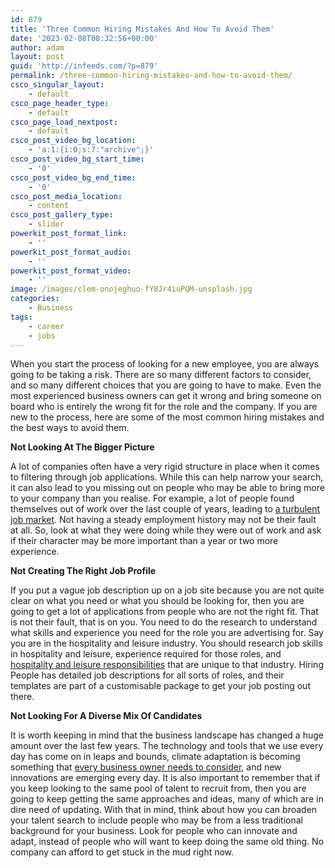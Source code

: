 ```yaml
---
id: 879
title: 'Three Common Hiring Mistakes And How To Avoid Them'
date: '2023-02-08T08:32:56+00:00'
author: adam
layout: post
guid: 'http://infeeds.com/?p=879'
permalink: /three-common-hiring-mistakes-and-how-to-avoid-them/
csco_singular_layout:
    - default
csco_page_header_type:
    - default
csco_page_load_nextpost:
    - default
csco_post_video_bg_location:
    - 'a:1:{i:0;s:7:"archive";}'
csco_post_video_bg_start_time:
    - '0'
csco_post_video_bg_end_time:
    - '0'
csco_post_media_location:
    - content
csco_post_gallery_type:
    - slider
powerkit_post_format_link:
    - ''
powerkit_post_format_audio:
    - ''
powerkit_post_format_video:
    - ''
image: /images/clem-onojeghuo-fY8Jr4iuPQM-unsplash.jpg
categories:
    - Business
tags:
    - career
    - jobs
---
```


When you start the process of looking for a new employee, you are always going to be taking a risk. There are so many different factors to consider, and so many different choices that you are going to have to make. Even the most experienced business owners can get it wrong and bring someone on board who is entirely the wrong fit for the role and the company. If you are new to the process, here are some of the most common hiring mistakes and the best ways to avoid them.

**Not Looking At The Bigger Picture**

A lot of companies often have a very rigid structure in place when it comes to filtering through job applications. While this can help narrow your search, it can also lead to you missing out on people who may be able to bring more to your company than you realise. For example, a lot of people found themselves out of work over the last couple of years, leading to [a turbulent job market](https://www.bloomberg.com/news/articles/2023-01-12/uk-jobs-boom-cools-as-vacancies-slip-below-pre-covid-level). Not having a steady employment history may not be their fault at all. So, look at what they were doing while they were out of work and ask if their character may be more important than a year or two more experience.

**Not Creating The Right Job Profile**

If you put a vague job description up on a job site because you are not quite clear on what you need or what you should be looking for, then you are going to get a lot of applications from people who are not the right fit. That is not their fault, that is on you. You need to do the research to understand what skills and experience you need for the role you are advertising for. Say you are in the hospitality and leisure industry. You should research job skills in hospitality and leisure, experience required for those roles, and [hospitality and leisure responsibilities](https://www.hiringpeople.co.uk/resources/job-descriptions/hospitality-and-leisure/) that are unique to that industry. Hiring People has detailed job descriptions for all sorts of roles, and their templates are part of a customisable package to get your job posting out there.

**Not Looking For A Diverse Mix Of Candidates**

It is worth keeping in mind that the business landscape has changed a huge amount over the last few years. The technology and tools that we use every day has come on in leaps and bounds, climate adaptation is becoming something that [every business owner needs to consider](https://www.raconteur.net/climate-crisis/climate-adaptation-batten-down-the-hatches/), and new innovations are emerging every day. It is also important to remember that if you keep looking to the same pool of talent to recruit from, then you are going to keep getting the same approaches and ideas, many of which are in dire need of updating. With that in mind, think about how you can broaden your talent search to include people who may be from a less traditional background for your business. Look for people who can innovate and adapt, instead of people who will want to keep doing the same old thing. No company can afford to get stuck in the mud right now.